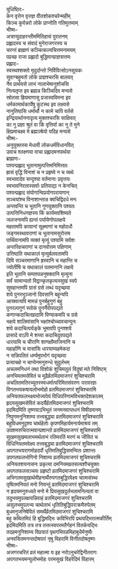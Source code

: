 युधिष्ठिरः-   
केन वृत्तेन वृत्तज्ञ वीतशोकश्चरेन्महीम्  
किञ्च कुर्वन्नरो लोके प्राप्नोति गतिमुत्तमाम्  
भीष्मः-  
अत्राप्युदाहरन्तीममितिहासं पुरातनम्  
प्रह्लादस्य च संवादं मुनेराजगरस्य च  
चरन्तं ब्राह्मणं कञ्चित्कल्यचित्तमनामयम्  
पप्रच्छ राजा प्रह्लादो बुद्धिमान्प्राज्ञसत्तमः  
प्रह्लादः-  
स्वस्थश्शक्तो मृदुर्दान्तो निर्विवित्सोऽनसूयकः  
सुवाग्बहुमतो लोके प्राज्ञश्चरसि बालवत्  
नैव प्रार्थयसे लाभं नालाभेष्वनुशोचसि  
नित्यतृप्त इव ब्रह्मन्न किञ्चिदिव मन्यसे  
स्रोतसा ह्रियमाणासु प्रजास्वविमना इव  
धर्मकामार्थकार्येषु कूटस्थ इव लक्ष्यसे  
नानुतिष्ठसि धर्मार्थौ न कामे चापि वर्तसे  
इन्द्रियार्थाननादृत्य मुक्तश्चरसि साक्षिवत्  
का नु प्रज्ञा श्रुतं वा किं वृत्तिर्वा का नु ते मुने  
क्षिप्रमाचक्ष्व मे ब्रह्मञ्श्रेयो यदिह मन्यसे  
भीष्मः-  
अनुयुक्तस्स मेधावी लोकधर्मविधानवित्  
उवाच श्लक्ष्णया वाचा प्रह्लादमनपार्थया  
ब्राह्मणः-  
पश्यन्प्रह्लाद भूतानामुत्पत्तिमनिमित्ततः  
ह्रासं वृद्धिं विनाशं च न प्रहृष्ये न च व्यथे  
स्वभावादेव सन्दृश्या वर्तमानाः प्रवृत्तयः  
स्वभावनिरतास्सर्वाः प्रतिपाद्या न केनचित्  
पश्यन्प्रह्लाद संयोगान्विप्रयोगपरायणान्  
सञ्चयांश्च विनाशान्तान्न क्वचिद्विदधे मनः  
अन्तवन्ति च भूतानि गुणयुक्तानि पश्यतः  
उत्पत्तिनिधनज्ञस्य किं कार्यमवशिष्यते  
जलजनामपि ह्यन्तं पर्यायेणोपलक्षये  
महतामपि कायानां सूक्ष्माणां च महोदधौ  
जङ्गमस्थावराणां च भूतानामसुरोत्तम  
पार्थिवानामपि व्यक्तं मृत्युं पश्यामि सर्वशः  
अन्तरिक्षचराणां च दानवोत्तम पक्षिणाम्  
उत्तिष्ठति यथाकालं मृत्युर्बलवतामपि  
दिवि सञ्चरमाणानि ह्रस्वानि च महान्ति च  
ज्योतींषि च यथाकालं पतमानानि लक्षये  
इति भूतानि सम्पश्यन्ननुषक्तानि मृत्युना  
सर्वं सामान्यतो विद्वान्कृतकृत्यस्सुखं स्वपे  
सुमहान्तमपि ग्रासं ग्रसे लब्धं यदृच्छया  
शये पुनरभुञ्जानो दिवसानि बहून्यपि  
आस्रवत्यपि मामन्नं पुनर्बहुगुणं बहु  
पुनरल्पगुणं स्तोकं पुनर्नैवोपपद्यते  
कणान्कदाचित्खादामि पिण्याकमपि च ग्रसे  
भक्षये शालिमांसानि भक्षांश्चोच्चावचान्पुनः  
शये कदाचित्पर्यङ्के भूमावपि पुनश्शये  
प्रासादे वाऽपि मे शय्या कदाचिदुपपद्यते  
धारयामि च चीराणि शाणक्षौमाजिनानि च  
महार्हाणि च वासांसि धारयाम्यहमेकदा  
न सन्निपतितं धर्म्यमुपभोगं यदृच्छया  
प्रत्याचक्षे न चाप्येनमनुरुन्धे सुदुर्लभम्  
अचलमनिधनं तथा विशोकं शुचिमतुलं विदुषां मते निविष्टम्  
अनभिमतमसेवितं च मूढैर्व्रतमिदमाजगरं शुचिश्चरामि  
अचलितमतिरच्युतस्स्वधर्मात्परिमितसंवरणः परावरज्ञः  
विगतभयकषायलोभमोहो व्रतमिदमाजगरं शुचिश्चरामि  
अनियतफलभक्ष्यभोज्यपेयं विधिपरिणामविभक्तदेशकालम्  
हृदयसुखमसेवितं कदर्यैर्व्रतमिदमाजगरं शुचिश्चरामि  
इदमिदमिति तृष्णयाऽभिभूतं जनमनवाप्तधनं विषीदमानम्  
निपुणमनुनिशाम्य तत्त्वबुद्ध्या व्रतमिदमाजगरं शुचिश्चरामि  
बहुविधमनुदृश्य चार्थहेतोः कृपणमिहार्यमनार्यमाश्रयं तम्  
उपशमरुचिरात्मवान्प्रशान्तो व्रतमिदमाजगरं शुचिश्चरामि  
सुखमसुखमलाभमर्थलाभं रतिमरतिं मरणं च जीवितं च  
विधिनियतमवेक्ष्य तत्त्वबुद्ध्या व्रतमिदमाजगरं शुचिश्चरामि  
अपगतभयरागमोहदर्पो धृतिमतिबुद्धिसमन्वितः प्रशान्तः  
उपगतफलभोगिनो निशाम्य व्रतमिदमाजगरं शुचिश्चरामि  
अनियतशयनासनः प्रकृत्या दमनियमव्रतसत्यशौचयुक्तः  
अपगतफलसञ्चयः प्रहृष्टो व्रतमिदमाजगरं शुचिश्चरामि  
अभिगतमसुखार्थमीहनार्थैरुपगतबुद्धिरवेक्ष्य चात्मसंस्थः  
तृषितमनियतं मनो नियन्तुं व्रतमिदमाजगरं शुचिश्चरामि  
न हृदयमनुरुध्यते मनो मे प्रियसुखदुर्लभतामनित्यतां वा  
तदुभयमुपलक्षयन्निवाहं व्रतमिदमाजगरं शुचिश्चरामि  
असुलभमुपलभ्य चार्थलाभं धृतितिबुद्धिपराक्रमैरुपेतम्  
बुधमनुजनिषेवितं समर्थैर्व्रतमिदमाजगरं शुचिश्चरामि  
बहु कथितमिदं हि बुद्धिमद्भिः कविभिरपि प्रथयद्भिरात्मकीर्तिम्  
इदमिदमिति तत्र तत्र तत्तत्स्वपरमतैर्गहनं वितर्कयद्भिः  
तदहमनुनिशाम्य विप्रयातं पृथगभिपन्नमिहाबुधैर्मनुष्यैः  
अनवसितमनन्तदोषपारं नृषु विहरामि विनीतदोषतृष्णः  
भीष्मः-  
अजगरचरितं व्रतं महात्मा य इह नरोऽनुचरेद्विनीतरागः  
अपगतभयमन्युलोभमोहः परमसुखं विहरेदिमं विहारम्   
